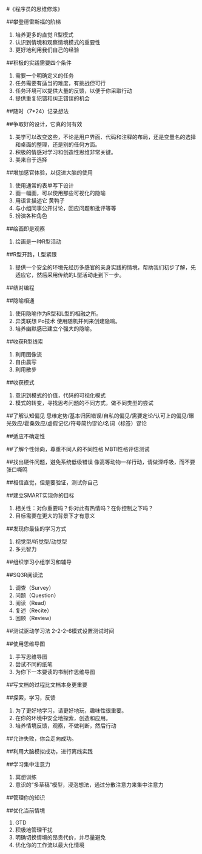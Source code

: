 #《程序员的思维修炼》

##攀登德雷斯福的阶梯
1. 培养更多的直觉 R型模式
2. 认识到情境和观察情境模式的重要性
3. 更好地利用我们自己的经验

##积极的实践需要四个条件
1. 需要一个明确定义的任务
2. 任务需要有适当的难度，有挑战但可行
3. 任务环境可以提供大量的反馈，以便于你采取行动
4. 提供重复犯错和纠正错误的机会

##随时（7*24）记录想法

##争取好的设计，它真的何有效
1. 美学可以改变这些，不论是用户界面、代码和注释的布局，还是变量名的选择和桌面的整理，还是别的任何方面。
2. 积极的情感对学习和创造性思维非常关键。
3. 美来自于选择

##增加感官体验，以促进大脑的使用
1. 使用通常的表单写下设计
2. 画一幅画，可以使用那些可视化的隐喻
3. 用语言描述它 黄鸭子
4. 与小组同事公开讨论，回应问题和批评等等
5. 扮演各种角色

##绘画即是观察
1. 绘画是一种R型活动

##R型开路，L型紧跟
1. 提供一个安全的环境先经历多感官的亲身实践的情境，帮助我们初步了解，先适应它，然后采用传统的L型活动走到下一步。

##结对编程

##隐喻相通
1. 使用隐喻作为R型和L型的相融之所。
2. 异类联想 Po技术 使用随机并列来创建隐喻。
3. 培养幽默感已建立个强大的隐喻。

##收获R型线索
1. 利用图像流
2. 自由晨写
3. 利用散步

##收获模式
1. 意识到模式的价值，代码的可视化模式
2. 模式的转变，寻找思考问题的不同方式，做不同类型的尝试

##了解认知偏见
思维定势/基本归因错误/自私的偏见/需要定论/认可上的偏见/曝光效应/霍桑效应/虚假记忆/符号简约谬论/名词（标签）谬论

##适应不确定性

##了解个性倾向，尊重不同人的不同性格
MBTI性格评估测试

##找出硬件问题，避免系统低级错误
像高等动物一样行动，请做深呼吸，而不要张口嘶鸣

##相信直觉，但是要验证，测试你自己

##建立SMART实现你的目标
1. 相关性：对你重要吗？你对此有热情吗？在你控制之下吗？
2. 目标需要在更大的背景下才有意义

##发现你最佳的学习方式
1. 视觉型/听觉型/动觉型
2. 多元智力

##组织学习小组学习和辅导

##SQ3R阅读法
1. 调查（Survey）
2. 问题（Question）
3. 阅读（Read）
4. 复述（Recite）
5. 回顾（Review）

##测试驱动学习法
2-2-2-6模式设置测试时间

##使用思维导图
1. 手写思维导图
2. 尝试不同的纸笔
3. 为你下一本要读的书制作思维导图

##写文档的过程比文档本身更重要

##探索，学习，反馈
1. 为了更好地学习，请更好地玩，趣味性很重要。
2. 在你的环境中安全地探索，创造和应用。
3. 培养情境反馈，观察，不做判断，然后行动

##允许失败，你会走向成功。

##利用大脑模拟成功，进行离线实践

##学习集中注意力
1. 冥想训练
2. 意识的“多草稿”模型，浸泡想法，通过分散注意力来集中注意力

##管理你的知识

##优化当前情境
1. GTD
2. 积极地管理干扰
3. 明确切换情境的昂贵代价，并尽量避免
4. 优化你的工作流以最大化情境





















